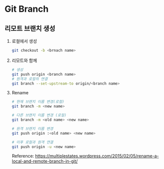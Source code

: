 # Git Branch

## 리모트 브랜치 생성

1. 로컬에서 생성

    ```bash
    git checkout -b <brnach name>
    ```

2. 리모트와 함께

    ```bash
    # 생성
    git push origin <branch name>
    # 원격과 로컬의 연결
    git branch --set-upstream-to origin/<branch name>
    ```

3. Rename

    ```bash
    # 현재 브랜치 이름 변경(로컬)
    git branch -m <new name>

    # 다른 브랜치 이름 변경 (로컬)
    git branch -m <old name> <new name>

    # 원격 브랜치 이름 변경
    git push origin :<old name> <new name>

    # 이후 로컬과 원격 연결
    git push origin -u <new name>
    ```

    Reference: <https://multiplestates.wordpress.com/2015/02/05/rename-a-local-and-remote-branch-in-git/>